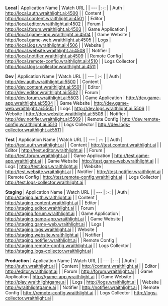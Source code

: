 **Local**
| Application Name              | Watch URL                                         |
| ---                           | :-:                                               |
| Auth                          | http://local.auth.wraithlight.ai:4500             |
| Content                       | http://local.content.wraithlight.ai:4501          |
| Editor                        | http://local.editor.wraithlight.ai:4502           |
| Forum                         | http://local.forum.wraithlight.ai:4503            |
| Game Application              | http://local.game-app.wraithlight.ai:4504         |
| Game Website                  | http://local.game-web.wraithlight.ai:4505         |
| Logs                          | http://local.logs.wraithlight.ai:4506             |
| Website                       | http://local.website.wraithlight.ai:4508          |
| Notifier                      | http://local.notifier.wraithlight.ai:4509         |
| Remote Config                 | http://local.remote-config.wraithlight.ai:4510    |
| Logs Collector                | http://local.logs-collector.wraithlight.ai:4511   |

**Dev**
| Application Name              | Watch URL                                         |
| ---                           | :-:                                               |
| Auth                          | http://dev.auth.wraithlight.ai:5500               |
| Content                       | http://dev.content.wraithlight.ai:5501            |
| Editor                        | http://dev.editor.wraithlight.ai:5502             |
| Forum                         | http://dev.forum.wraithlight.ai:5503              |
| Game Application              | http://dev.game-app.wraithlight.ai:5504           |
| Game Website                  | http://dev.game-web.wraithlight.ai:5505           |
| Logs                          | http://dev.logs.wraithlight.ai:5506               |
| Website                       | http://dev.website.wraithlight.ai:5508            |
| Notifier                      | http://dev.notifier.wraithlight.ai:5509           |
| Remote Config                 | http://dev.remote-config.wraithlight.ai:5510      |
| Logs Collector                | http://dev.logs-collector.wraithlight.ai:5511     |

**Test**
| Application Name              | Watch URL                                         |
| ---                           | :-:                                               |
| Auth                          | http://test.auth.wraithlight.ai                   |
| Content                       | http://test.content.wraithlight.ai                |
| Editor                        | http://test.editor.wraithlight.ai                 |
| Forum                         | http://test.forum.wraithlight.ai                  |
| Game Application              | http://test.game-app.wraithlight.ai               |
| Game Website                  | http://test.game-web.wraithlight.ai               |
| Logs                          | http://test.logs.wraithlight.ai                   |
| Website                       | http://test.website.wraithlight.ai                |
| Notifier                      | http://test.notifier.wraithlight.ai               |
| Remote Config                 | http://test.remote-config.wraithlight.ai          |
| Logs Collector                | http://test.logs-collector.wraithlight.ai         |

**Staging**
| Application Name              | Watch URL                                         |
| ---                           | :-:                                               |
| Auth                          | http://staging.auth.wraithlight.ai                |
| Content                       | http://staging.content.wraithlight.ai             |
| Editor                        | http://staging.editor.wraithlight.ai              |
| Forum                         | http://staging.forum.wraithlight.ai               |
| Game Application              | http://staging.game-app.wraithlight.ai            |
| Game Website                  | http://staging.game-web.wraithlight.ai            |
| Logs                          | http://staging.logs.wraithlight.ai                |
| Website                       | http://staging.website.wraithlight.ai             |
| Notifier                      | http://staging.notifier.wraithlight.ai            |
| Remote Config                 | http://staging.remote-config.wraithlight.ai       |
| Logs Collector                | http://staging.logs-collector.wraithlight.ai      |

**Production**
| Application Name              | Watch URL                                     |
| ---                           | :-:                                           |
| Auth                          | http://auth.wraithlight.ai                    |
| Content                       | http://content.wraithlight.ai                 |
| Editor                        | http://editor.wraithlight.ai                  |
| Forum                         | http://forum.wraithlight.ai                   |
| Game Application              | http://game-app.wraithlight.ai                |
| Game Website                  | http://play.wraithlightgame.ai                |
| Logs                          | http://logs.wraithlight.ai                    |
| Website                       | http://wraithlightgame.ai                     |
| Notifier                      | http://notifier.wraithlight.ai                |
| Remote Config                 | http://remote-config.wraithlight.ai           |
| Logs Collector                | http://logs-collector.wraithlight.ai          |
